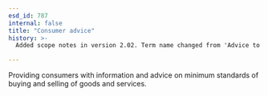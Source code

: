 ```yaml
---
esd_id: 787
internal: false
title: "Consumer advice"
history: >-
  Added scope notes in version 2.02. Term name changed from 'Advice to consumers' to 'Consumer advice' in version 3.00.

---
```


Providing consumers with information and advice on minimum standards of buying and selling of goods and services.


